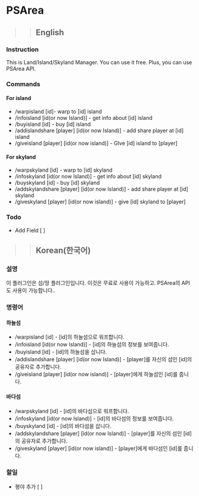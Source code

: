 # PSArea
>> ## English

### Instruction
This is Land/Island/Skyland Manager.
You can use it free. Plus, you can use PSArea API.

### Commands

#### For island
+ /warpisland [id]- warp to [id] island
+ /infoisland [id(or now Island)] - get info about [id] island
+ /buyisland [id] - buy [id] island
+ /addislandshare [player] [id(or now Island)] - add share player at [id] island
+ /giveisland [player] [id(or now island)] - GIve [id] island to [player]

#### For skyland
+ /warpskyland [id] - warp to [id] skyland
+ /infoskyland [id(or now Island)] - get info about [id] skyland
+ /buyskyland [id] - buy [id] skyland
+ /addskylandshare [player] [id(or now Island)] - add share player at [id] skyland
+ /giveskyland [player] [id(or now island)] - give [id] skyland to [player]

### Todo
+ Add Field [ ]


>>## Korean(한국어)

### 설명
이 플러그인은 섬/땅 플러그인입니다.
이것은 무료로 사용이 가능하고. PSArea의 API도 사용이 가능합니다..

### 명령어

#### 하늘섬
+ /warpisland [id] - [id]의 하늘섬으로 워프합니다.
+ /infoisland [id(or now Island)] - [id]의 하늘섬의 정보를 보여줍니다.
+ /buyisland [id] - [id]의 하늘섬을 삽니다.
+ /addislandshare [player] [id(or now Island)] - [player]를 자신의 섬인 [id]의 공유자로 추가합니다.
+ /giveisland [player] [id(or now island)] - [player]에게 하늘섬인 [id]를 줍니다.

#### 바다섬
+ /warpskyland [id] - [id]의 바다섬으로 워프합니다.
+ /infoskyland [id(or now Island)] - [id]의 바다섬의 정보를 보여줍니다.
+ /buyskyland [id] - [id]의 바다섬을 삽니다.
+ /addskylandshare [player] [id(or now Island)] - [player]를 자신의 섬인 [id]의 공유자로 추가합니다.
+ /giveskyland [player] [id(or now island)] - [player]에게 바다섬인 [id]를 줍니다.

### 할일
+ 평야 추가 [ ]

